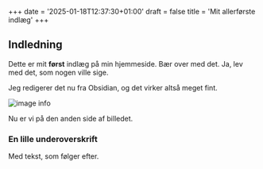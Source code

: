 +++
date = '2025-01-18T12:37:30+01:00'
draft = false
title = 'Mit allerførste indlæg'
+++
## Indledning

Dette er mit **først** indlæg på min hjemmeside. Bær over med det. Ja, lev med det, som nogen ville sige.

Jeg redigerer det nu fra Obsidian, og det virker altså meget fint.

![image info](../images/dkprecip20152024.png)

Nu er vi på den anden side af billedet.

### En lille underoverskrift
Med tekst, som følger efter.
